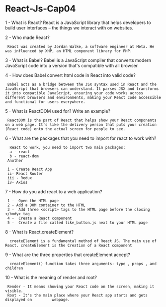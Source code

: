 # React-Js-Cap04

1 - What is React?
     React is a JavaScript library that helps developers to build user interfaces – the things we interact with on websites. 


2 - Who made React?

     React was created by Jordan Walke, a software engineer at Meta. He was influenced by XHP, an HTML component library for PHP.


3 - What is Babel?
     Babel is a JavaScript compiler that converts modern JavaScript code into a version that's compatible with all browser.


4 - How does Babel convert html code in React into valid code?

     Babel acts as a bridge between the JSX syntax used in React and the JavaScript that browsers can understand. It parses JSX and transforms it into compatible JavaScript, ensuring your code works across different browsers and environments, making your React code accessible and functional for users everywhere.


5 - What is ReactDOM used for? Write an example?

     ReactDOM is the part of React that helps show your React components on a web page. It's like the delivery person that puts your creation (React code) onto the actual screen for people to see.

6 - What are the packages that you need to import for react to work with?

      React to work, you need to import two main packages:
      a - react
      b - react-dom
     Another 

     i - Create React App
     ii- React Router
     iii - Redux
     iv- Axios


7 - How do you add react to a web application?

     1 -  Open the HTML page
     2 - Add a DOM container to the HTML
     3 -  Add three <script> tags to the HTML page before the closing </body> tag
     4 -  Create a React component
     5 -  Create a file called like_button.js next to your HTML page


8 - What is React.createElement?
      
      createElement is a fundamental method of React JS. The main use of React. createElement is the Creation of a React component


9 - What are the three properties that createElement accept?

      createElement() function takes three arguments: type , props , and children 


10 - What is the meaning of render and root?
 
     Render - It means showing your React code on the screen, making it visible.
     Root - It's the main place where your React app starts and gets displayed on         webpage.
